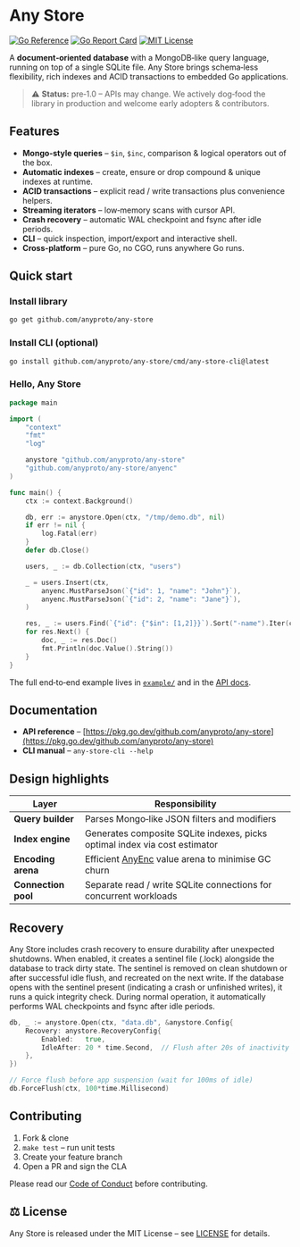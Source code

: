 # Any Store

[![Go Reference](https://pkg.go.dev/badge/github.com/anyproto/any-store.svg)](https://pkg.go.dev/github.com/anyproto/any-store)
[![Go Report Card](https://goreportcard.com/badge/github.com/anyproto/any-store)](https://goreportcard.com/report/github.com/anyproto/any-store)
[![MIT License](https://img.shields.io/badge/license-MIT-blue.svg)](LICENSE)

A **document‑oriented database** with a MongoDB‑like query language, running on top of a single SQLite file.
Any Store brings schema‑less flexibility, rich indexes and ACID transactions to embedded Go applications.

> ⚠️ **Status:** pre‑1.0 – APIs may change. We actively dog‑food the library in production and welcome early adopters & contributors.


## Features

* **Mongo‑style queries** – `$in`, `$inc`, comparison & logical operators out of the box.
* **Automatic indexes** – create, ensure or drop compound & unique indexes at runtime.
* **ACID transactions** – explicit read / write transactions plus convenience helpers.
* **Streaming iterators** – low‑memory scans with cursor API.
* **Crash recovery** – automatic WAL checkpoint and fsync after idle periods.
* **CLI** – quick inspection, import/export and interactive shell.
* **Cross‑platform** – pure Go, no CGO, runs anywhere Go runs.


## Quick start

### Install library

```bash
go get github.com/anyproto/any-store
```

### Install CLI (optional)

```bash
go install github.com/anyproto/any-store/cmd/any-store-cli@latest
```

### Hello, Any Store

```go
package main

import (
    "context"
    "fmt"
    "log"

    anystore "github.com/anyproto/any-store"
    "github.com/anyproto/any-store/anyenc"
)

func main() {
    ctx := context.Background()

    db, err := anystore.Open(ctx, "/tmp/demo.db", nil)
    if err != nil {
        log.Fatal(err)
    }
    defer db.Close()

    users, _ := db.Collection(ctx, "users")

    _ = users.Insert(ctx,
        anyenc.MustParseJson(`{"id": 1, "name": "John"}`),
        anyenc.MustParseJson(`{"id": 2, "name": "Jane"}`),
    )

    res, _ := users.Find(`{"id": {"$in": [1,2]}}`).Sort("-name").Iter(ctx)
    for res.Next() {
        doc, _ := res.Doc()
        fmt.Println(doc.Value().String())
    }
}
```

The full end‑to‑end example lives in [`example/`](example) and in the [API docs](https://pkg.go.dev/github.com/anyproto/any-store).


## Documentation

* **API reference** – [https://pkg.go.dev/github.com/anyproto/any-store](https://pkg.go.dev/github.com/anyproto/any-store)
* **CLI manual** – `any-store-cli --help`


## Design highlights

| Layer               | Responsibility                                                             |
| ------------------- | -------------------------------------------------------------------------- |
| **Query builder**   | Parses Mongo‑like JSON filters and modifiers                               |
| **Index engine**    | Generates composite SQLite indexes, picks optimal index via cost estimator |
| **Encoding arena**  | Efficient [AnyEnc](anyenc) value arena to minimise GC churn                |
| **Connection pool** | Separate read / write SQLite connections for concurrent workloads          |


## Recovery

Any Store includes crash recovery to ensure durability after unexpected shutdowns. When enabled, it creates a sentinel file (.lock) alongside the database to track dirty state. The sentinel is removed on clean shutdown or after successful idle flush, and recreated on the next write. If the database opens with the sentinel present (indicating a crash or unfinished writes), it runs a quick integrity check. During normal operation, it automatically performs WAL checkpoints and fsync after idle periods.

```go
db, _ := anystore.Open(ctx, "data.db", &anystore.Config{
    Recovery: anystore.RecoveryConfig{
        Enabled:   true,
        IdleAfter: 20 * time.Second,  // Flush after 20s of inactivity
    },
})

// Force flush before app suspension (wait for 100ms of idle)
db.ForceFlush(ctx, 100*time.Millisecond)
```


## Contributing

1. Fork & clone
2. `make test` – run unit tests
3. Create your feature branch
4. Open a PR and sign the CLA

Please read our [Code of Conduct](CODE_OF_CONDUCT.md) before contributing.


## ⚖️ License

Any Store is released under the MIT License – see [LICENSE](LICENSE) for details.
